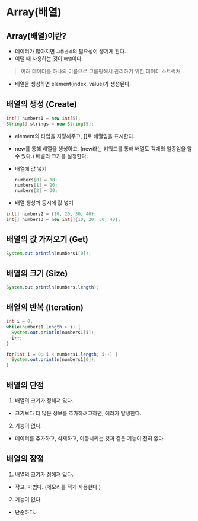 # Array(배열)

## Array(배열)이란?
- 데이터가 많아지면 `그룹관리`의 필요성이 생기게 된다.
- 이럴 때 사용하는 것이 `배열`이다.

> 여러 데이터를 하나의 이름으로 그룹핑해서 관리하기 위한 데이터 스트럭쳐

- 배열을 생성하면 element(index, value)가 생성된다.

## 배열의 생성 (Create)

```java
int[] numbers1 = new int[5];
String[] strings = new String[5];
```
- element의 타입을 지정해주고, []로 배열임을 표시한다.
- new를 통해 배열을 생성하고, (new라는 키워드를 통해 배열도 객체의 일종임을 알 수 있다.) 배열의 크기를 설정한다.  

- 배열에 값 넣기
  ```java
  numbers[0] = 10;
  numbers[1] = 20;
  numbers[2] = 30;
  ```

- 배열 생성과 동시에 값 넣기
```java
int[] numbers2 = {10, 20, 30, 40};
int[] numbers3 = new int[]{10, 20, 30, 40};
```

## 배열의 값 가져오기 (Get)
```java
System.out.println(numbers1[0]);
```

## 배열의 크기 (Size)
```java
System.out.println(numbers.length);
```

## 배열의 반복 (Iteration)
```java
int i = 0;
while(numbers1.length > i) {
  System.out.println(numbers1[i]);
  i++;
}
```

```java
for(int i = 0; i < numbers1.length; i++) {
  System.out.println(numbers1[0]);
}
```

## 배열의 단점
1. 배열의 크기가 정해져 있다.
  - 크기보다 더 많은 정보를 추가하려고하면, 에러가 발생한다.
2. 기능이 없다.
  - 데이터를 추가하고, 삭제하고, 이동시키는 것과 같은 기능이 전혀 없다.

## 배열의 장점
1. 배열의 크기가 정해져 있다.
  - 작고, 가볍다. (메모리를 적게 사용한다.)
2. 기능이 없다. 
  - 단순하다.